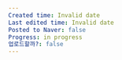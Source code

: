 ```yaml
---
Created time: Invalid date
Last edited time: Invalid date
Posted to Naver: false
Progress: in progress
업로드할까?: false
---
```

